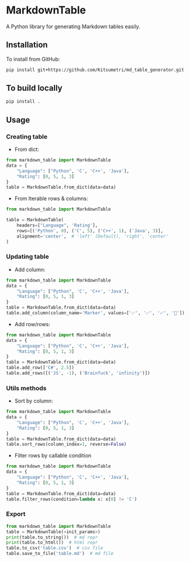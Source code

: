 # MarkdownTable

A Python library for generating Markdown tables easily.

## Installation

To install from GitHub:
```bash
pip install git+https://github.com/Kitsumetri/md_table_generator.git
```

## To build locally
```bash
pip install .
````


## Usage

### Creating table

* From dict:
```python
from markdown_table import MarkdownTable
data = {
    "Language": ["Python", 'C', 'C++', 'Java'],
    "Rating": [0, 5, 1, 3]
}
table = MarkdownTable.from_dict(data=data)
```

* From Iterable rows & columns:
```python
from markdown_table import MarkdownTable

table = MarkdownTable(
    headers=["Language", 'Rating'],
    rows=[('Python', 0), ('C', 5), ('C++', 1), ('Java', 3)],
    alignment='center',  # 'left' (Default), 'right', 'center'
)
```

### Updating table

* Add column:
```python
from markdown_table import MarkdownTable
data = {
    "Language": ["Python", 'C', 'C++', 'Java'],
    "Rating": [0, 5, 1, 3]
}
table = MarkdownTable.from_dict(data=data)
table.add_column(column_name='Marker', values=['✅', '✅', '✅', '🚫'])
```

* Add row/rows:
```python
from markdown_table import MarkdownTable
data = {
    "Language": ["Python", 'C', 'C++', 'Java'],
    "Rating": [0, 5, 1, 3]
}
table = MarkdownTable.from_dict(data=data)
table.add_row(['C#', 2.5])
table.add_rows([('JS', -1), ('Brainfuck', 'infinity')])
```

### Utils methods
* Sort by column:
```python
from markdown_table import MarkdownTable
data = {
    "Language": ["Python", 'C', 'C++', 'Java'],
    "Rating": [0, 5, 1, 3]
}
table = MarkdownTable.from_dict(data=data)
table.sort_rows(column_index=1, reverse=False)
```

* Filter rows by callable condition
```python
from markdown_table import MarkdownTable
data = {
    "Language": ["Python", 'C', 'C++', 'Java'],
    "Rating": [0, 5, 1, 3]
}
table = MarkdownTable.from_dict(data=data)
table.filter_rows(condition=lambda x: x[0] != 'C')
```

### Export
```python
from markdown_table import MarkdownTable
table = MarkdownTable(<init_params>)
print(table.to_string())  # md repr
print(table.to_html())  # html repr
table.to_csv('table.csv')  # csv file
table.save_to_file('table.md')  # md file
```
